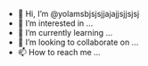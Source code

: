 - 👋 Hi, I’m @yolamsbjsjsjjajajjsjjsjsj
- 👀 I’m interested in ...
- 🌱 I’m currently learning ...
- 💞️ I’m looking to collaborate on ...
- 📫 How to reach me ...

<!---
yolamsbjsjsjjajajjsjjsjsj/yolamsbjsjsjjajajjsjjsjsj is a ✨ special ✨ repository because its `README.md` (this file) appears on your GitHub profile.
You can click the Preview link to take a look at your changes.
--->
